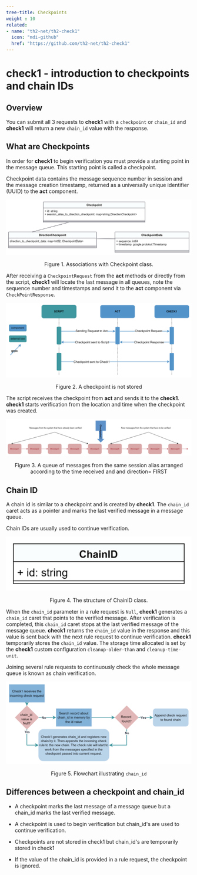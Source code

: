 ```yaml
---
tree-title: Checkpoints
weight : 10
related:
- name: "th2-net/th2-check1"
  icon: "mdi-github"
  href: "https://github.com/th2-net/th2-check1"
---
```


# check1 - introduction to checkpoints and chain IDs

## Overview

You can submit all 3 requests to **check1** with a `checkpoint` or `chain_id` and **check1** will return a new `chain_id` value with the response.

## What are Checkpoints

In order for **check1** to begin verification you must provide a starting point in the message queue. 
This starting point is called a checkpoint.

Checkpoint data contains the message sequence number in session and the message creation timestamp,
returned as a universally unique identifier (UUID) to the **act** component.

![](./img/checkpoint_class.png "Figure1.Checkpoint Class")

<center> 
<figcaption class="mb-2">
Figure 1. Associations with Checkpoint class.
</figcaption> 
</center>


After receiving a `CheckpointRequest` from the **act** methods or directly from the script,
**check1** will locate the last message in all queues, note the sequence number and timestamps 
and send it to the **act** component via `CheckPointResponse`.

![](./img/checkpoint_path.png "Figure 2.Checkpoint path")

<center> 
<figcaption class="mb-2">
Figure 2. A checkpoint is not stored 
</figcaption>
</center>

The script receives the checkpoint from **act** and sends it to the **check1**. 
**check1** starts verification from the location and time when the checkpoint was created.

![](./img/message_queue_checkpoint.png "Figure 3.message_queue_checkpoint")

<center> 
<figcaption class="mb-2">
Figure 3. A queue of messages from the same session alias arranged according to the time received and and direction= FIRST 
</figcaption> 
</center>

## Chain ID

A chain id is similar to a checkpoint and is created by **check1**. 
The `chain_id` caret acts as a pointer and marks the last verified message in a message queue.

Chain IDs are usually used to continue verification.

![](./img/chainid_class.png "Figure 4.chainid_class")

<center> 
<figcaption class="mb-2">
Figure 4. The structure of ChainID class.
</figcaption>
</center>


When the `chain_id` parameter in a rule request is `Null`, **check1** generates a `chain_id` caret that points to the verified message. 
After verification is completed, this `chain_id` caret stops at the last verified message of the message queue. 
**check1** returns the `chain_id` value in the response and this value is sent back with the next rule request to continue verification. 
**check1** temporarily stores the `chain_id` value. The storage time allocated is set by the **check1** custom configuration `cleanup-older-than` and `cleanup-time-unit`.

Joining several rule requests to continuously check the whole message queue is known as chain verification.


![](./img/chainid_flowchart.png "Figure 4.chainid_flowchart")

<center> 
<figcaption class="mb-2">

Figure 5. Flowchart illustrating `chain_id`

</figcaption>
</center>



## Differences between a checkpoint and chain_id

- A checkpoint marks the last message of a message queue but a chain_id marks the last verified message.

- A checkpoint is used to begin verification but chain_id's are used to continue verification.

- Checkpoints are not stored in check1 but chain_id's are temporarily stored in check1

- If the value of the chain_id is provided in a rule request, the checkpoint is ignored.

